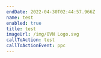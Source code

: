 ```yaml
---
endDate: 2022-04-30T02:44:57.966Z
name: test
enabled: true
title: test
imageUrl: /img/OVN Logo.svg
callToAction: test
callToActionEvent: ppc
---
```


